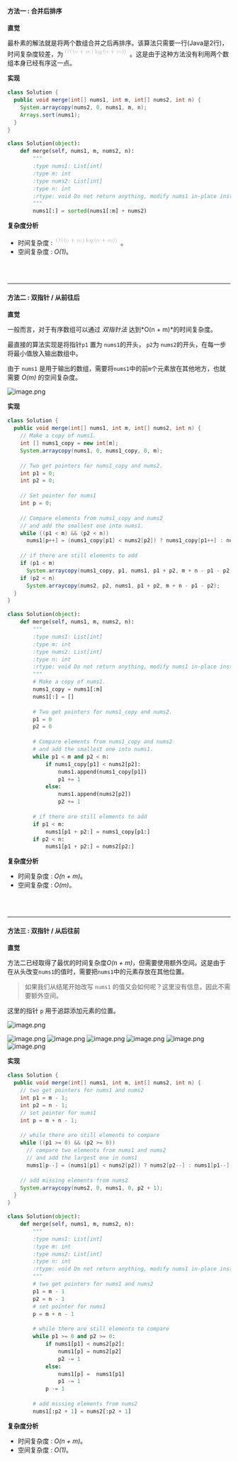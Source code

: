 #### 方法一 : 合并后排序

**直觉**

最朴素的解法就是将两个数组合并之后再排序。该算法只需要一行(Java是2行)，时间复杂度较差，为![O((n+m)\log(n+m)) ](./p__O__n_+_m_log_n_+_m___.png) 。这是由于这种方法没有利用两个数组本身已经有序这一点。

**实现**

```Java [solution 1]
class Solution {
  public void merge(int[] nums1, int m, int[] nums2, int n) {
    System.arraycopy(nums2, 0, nums1, m, n);
    Arrays.sort(nums1);
  }
}
```

```Python [solution 1]
class Solution(object):
    def merge(self, nums1, m, nums2, n):
        """
        :type nums1: List[int]
        :type m: int
        :type nums2: List[int]
        :type n: int
        :rtype: void Do not return anything, modify nums1 in-place instead.
        """
        nums1[:] = sorted(nums1[:m] + nums2)
```

**复杂度分析**

* 时间复杂度 : ![O((n+m)\log(n+m)) ](./p__O__n_+_m_log_n_+_m___.png) 。 
* 空间复杂度 : *O(1)*。
<br />
<br />

---
#### 方法二 : 双指针 / 从前往后

**直觉**

一般而言，对于有序数组可以通过 _双指针法_ 达到*O(n + m)*的时间复杂度。

最直接的算法实现是将指针`p1` 置为 `nums1`的开头， `p2`为 `nums2`的开头，在每一步将最小值放入输出数组中。

由于 `nums1` 是用于输出的数组，需要将`nums1`中的前`m`个元素放在其他地方，也就需要 *O(m)* 的空间复杂度。

![image.png](https://pic.leetcode-cn.com/992f95361c37ad06deadb6f14a9970d0184fd47330365400dd1d6f7be239e0ff-image.png)


**实现**

```Java [solution 2]
class Solution {
  public void merge(int[] nums1, int m, int[] nums2, int n) {
    // Make a copy of nums1.
    int [] nums1_copy = new int[m];
    System.arraycopy(nums1, 0, nums1_copy, 0, m);

    // Two get pointers for nums1_copy and nums2.
    int p1 = 0;
    int p2 = 0;

    // Set pointer for nums1
    int p = 0;

    // Compare elements from nums1_copy and nums2
    // and add the smallest one into nums1.
    while ((p1 < m) && (p2 < n))
      nums1[p++] = (nums1_copy[p1] < nums2[p2]) ? nums1_copy[p1++] : nums2[p2++];

    // if there are still elements to add
    if (p1 < m)
      System.arraycopy(nums1_copy, p1, nums1, p1 + p2, m + n - p1 - p2);
    if (p2 < n)
      System.arraycopy(nums2, p2, nums1, p1 + p2, m + n - p1 - p2);
  }
}
```

```Python [solution 2]
class Solution(object):
    def merge(self, nums1, m, nums2, n):
        """
        :type nums1: List[int]
        :type m: int
        :type nums2: List[int]
        :type n: int
        :rtype: void Do not return anything, modify nums1 in-place instead.
        """
        # Make a copy of nums1.
        nums1_copy = nums1[:m] 
        nums1[:] = []

        # Two get pointers for nums1_copy and nums2.
        p1 = 0 
        p2 = 0
        
        # Compare elements from nums1_copy and nums2
        # and add the smallest one into nums1.
        while p1 < m and p2 < n: 
            if nums1_copy[p1] < nums2[p2]: 
                nums1.append(nums1_copy[p1])
                p1 += 1
            else:
                nums1.append(nums2[p2])
                p2 += 1

        # if there are still elements to add
        if p1 < m: 
            nums1[p1 + p2:] = nums1_copy[p1:]
        if p2 < n:
            nums1[p1 + p2:] = nums2[p2:]
```

**复杂度分析**

* 时间复杂度 : *O(n + m)*。
* 空间复杂度 : *O(m)*。
<br />
<br />

---
#### 方法三 : 双指针 / 从后往前

**直觉**

方法二已经取得了最优的时间复杂度*O(n + m)*，但需要使用额外空间。这是由于在从头改变`nums1`的值时，需要把`nums1`中的元素存放在其他位置。

> 如果我们从结尾开始改写 `nums1` 的值又会如何呢？这里没有信息，因此不需要额外空间。

这里的指针 `p` 用于追踪添加元素的位置。

![image.png](https://pic.leetcode-cn.com/358c5531639dff237d3a5b7d51d101f652d6409ff6a24f4ca601a277a4b859c5-image.png)

 ![image.png](https://pic.leetcode-cn.com/791f88a8618cae4a78f15a2d2b16f94414930c813df663207c2a37b4621ea763-image.png) ![image.png](https://pic.leetcode-cn.com/3c8b2967f566bf3c76ddc0331fe5e81b194c8fd179a4938e6037ac47bdac2755-image.png) ![image.png](https://pic.leetcode-cn.com/bac9fc86e104b5fa65f144e0604e0f4ffe4585efac12c1942b618be1c70363ca-image.png) ![image.png](https://pic.leetcode-cn.com/57c1daae7dab21c175f0a3acc18e4535aecde350c5100832bd2fdb0e4279180e-image.png) ![image.png](https://pic.leetcode-cn.com/dbf838f68b77ea5ba3b0138152bb6123345b822809f222f5484c9c89db6b4ba7-image.png) ![image.png](https://pic.leetcode-cn.com/c1ab224d0cf26c76320168efde66951bedd2d02ae89b8942e97121acf04fa36b-image.png) 

**实现**


```Java [solution 3]
class Solution {
  public void merge(int[] nums1, int m, int[] nums2, int n) {
    // two get pointers for nums1 and nums2
    int p1 = m - 1;
    int p2 = n - 1;
    // set pointer for nums1
    int p = m + n - 1;

    // while there are still elements to compare
    while ((p1 >= 0) && (p2 >= 0))
      // compare two elements from nums1 and nums2 
      // and add the largest one in nums1 
      nums1[p--] = (nums1[p1] < nums2[p2]) ? nums2[p2--] : nums1[p1--];

    // add missing elements from nums2
    System.arraycopy(nums2, 0, nums1, 0, p2 + 1);
  }
}
```

```Python [solution 3]
class Solution(object):
    def merge(self, nums1, m, nums2, n):
        """
        :type nums1: List[int]
        :type m: int
        :type nums2: List[int]
        :type n: int
        :rtype: void Do not return anything, modify nums1 in-place instead.
        """
        # two get pointers for nums1 and nums2
        p1 = m - 1
        p2 = n - 1
        # set pointer for nums1
        p = m + n - 1
        
        # while there are still elements to compare
        while p1 >= 0 and p2 >= 0:
            if nums1[p1] < nums2[p2]:
                nums1[p] = nums2[p2]
                p2 -= 1
            else:
                nums1[p] =  nums1[p1]
                p1 -= 1
            p -= 1
        
        # add missing elements from nums2
        nums1[:p2 + 1] = nums2[:p2 + 1]
```


**复杂度分析**

* 时间复杂度 : *O(n + m)*。
* 空间复杂度 : *O(1)*。